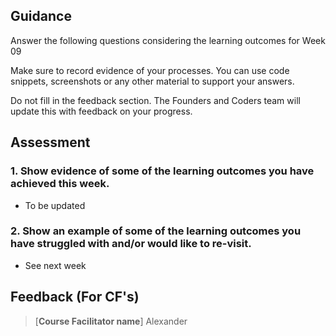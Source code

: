 ## Guidance

Answer the following questions considering the learning outcomes for Week 09

Make sure to record evidence of your processes. You can use code snippets, screenshots or any other material to support your answers.

Do not fill in the feedback section. The Founders and Coders team will update this with feedback on your progress.

## Assessment

### 1. Show evidence of some of the learning outcomes you have achieved this week.

- To be updated

### 2. Show an example of some of the learning outcomes you have struggled with and/or would like to re-visit.

- See next week

## Feedback (For CF's)

> [**Course Facilitator name**]
> Alexander

